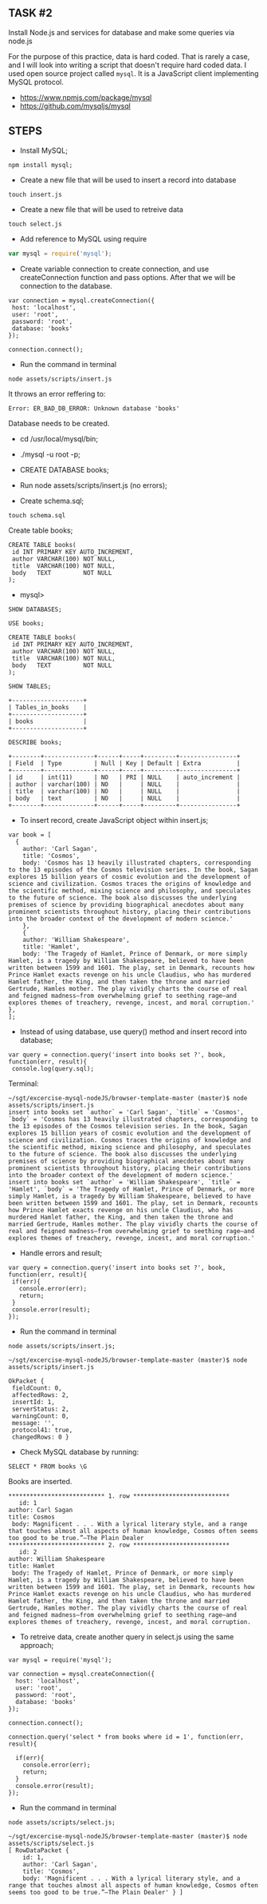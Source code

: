 ## TASK #2
Install Node.js and services for database and make some queries via node.js


For the purpose of this practice, data is hard coded. That is rarely a case, and I will look into writing a script that doesn't require hard coded data. I used open source project called `mysql`. It is a JavaScript client implementing MySQL protocol.

- https://www.npmjs.com/package/mysql
- https://github.com/mysqljs/mysql

## STEPS

- Install MySQL;

```
npm install mysql;
```

- Create a new file that will be used to insert a record into database

```
touch insert.js
```

- Create a new file that will be used to retreive data

```
touch select.js
```

- Add reference to MySQL using require


```insert.js
var mysql = require('mysql');
```

- Create variable connection to create connection, and use createConnection function and pass options. After that we will be connection to the database.

```
var connection = mysql.createConnection({
 host: 'localhost',
 user: 'root',
 password: 'root',
 database: 'books'
});

connection.connect();
```

- Run the command in terminal

```
node assets/scripts/insert.js
```

It throws an error reffering to:

```
Error: ER_BAD_DB_ERROR: Unknown database 'books'
```

Database needs to be created.

- cd /usr/local/mysql/bin;

- ./mysql -u root -p;

- CREATE DATABASE books;

- Run node assets/scripts/insert.js (no errors);

- Create schema.sql;

```
touch schema.sql
```

Create table books;
```
CREATE TABLE books(
 id INT PRIMARY KEY AUTO_INCREMENT,
 author VARCHAR(100) NOT NULL,
 title  VARCHAR(100) NOT NULL,
 body   TEXT         NOT NULL
);
```


- mysql>
```
SHOW DATABASES;
```

```
USE books;
```


```
CREATE TABLE books(
 id INT PRIMARY KEY AUTO_INCREMENT,
 author VARCHAR(100) NOT NULL,
 title  VARCHAR(100) NOT NULL,
 body   TEXT         NOT NULL
);
```


```
SHOW TABLES;
```


```
+--------------------+
| Tables_in_books    |
+--------------------+
| books              |
+--------------------+
```


```
DESCRIBE books;
```


```
+--------+--------------+------+-----+---------+----------------+
| Field  | Type         | Null | Key | Default | Extra          |
+--------+--------------+------+-----+---------+----------------+
| id     | int(11)      | NO   | PRI | NULL    | auto_increment |
| author | varchar(100) | NO   |     | NULL    |                |
| title  | varchar(100) | NO   |     | NULL    |                |
| body   | text         | NO   |     | NULL    |                |
+--------+--------------+------+-----+---------+----------------+
```



- To insert record, create JavaScript object within insert.js;

```
var book = [
  {
    author: 'Carl Sagan',
    title: 'Cosmos',
    body: 'Cosmos has 13 heavily illustrated chapters, corresponding to the 13 episodes of the Cosmos television series. In the book, Sagan explores 15 billion years of cosmic evolution and the development of science and civilization. Cosmos traces the origins of knowledge and the scientific method, mixing science and philosophy, and speculates to the future of science. The book also discusses the underlying premises of science by providing biographical anecdotes about many prominent scientists throughout history, placing their contributions into the broader context of the development of modern science.'
    },
    {
    author: 'William Shakespeare',
    title: 'Hamlet',
    body: 'The Tragedy of Hamlet, Prince of Denmark, or more simply Hamlet, is a tragedy by William Shakespeare, believed to have been written between 1599 and 1601. The play, set in Denmark, recounts how Prince Hamlet exacts revenge on his uncle Claudius, who has murdered Hamlet father, the King, and then taken the throne and married Gertrude, Hamles mother. The play vividly charts the course of real and feigned madness—from overwhelming grief to seething rage—and explores themes of treachery, revenge, incest, and moral corruption.'
},
];
```

- Instead of using database, use query() method and insert record into database;

```
var query = connection.query('insert into books set ?', book, function(err, result){
 console.log(query.sql);
```

Terminal:

```
~/sgt/excercise-mysql-nodeJS/browser-template-master (master)$ node assets/scripts/insert.js
insert into books set `author` = 'Carl Sagan', `title` = 'Cosmos', `body` = 'Cosmos has 13 heavily illustrated chapters, corresponding to the 13 episodes of the Cosmos television series. In the book, Sagan explores 15 billion years of cosmic evolution and the development of science and civilization. Cosmos traces the origins of knowledge and the scientific method, mixing science and philosophy, and speculates to the future of science. The book also discusses the underlying premises of science by providing biographical anecdotes about many prominent scientists throughout history, placing their contributions into the broader context of the development of modern science.'
insert into books set `author` = 'William Shakespeare', `title` = 'Hamlet', `body` = 'The Tragedy of Hamlet, Prince of Denmark, or more simply Hamlet, is a tragedy by William Shakespeare, believed to have been written between 1599 and 1601. The play, set in Denmark, recounts how Prince Hamlet exacts revenge on his uncle Claudius, who has murdered Hamlet father, the King, and then taken the throne and married Gertrude, Hamles mother. The play vividly charts the course of real and feigned madness—from overwhelming grief to seething rage—and explores themes of treachery, revenge, incest, and moral corruption.'
```

- Handle errors and result;

```
var query = connection.query('insert into books set ?', book, function(err, result){
 if(err){
   console.error(err);
   return;
 }
 console.error(result);
});
```


- Run the command in terminal

```
node assets/scripts/insert.js;
```


```
~/sgt/excercise-mysql-nodeJS/browser-template-master (master)$ node assets/scripts/insert.js

OkPacket {
 fieldCount: 0,
 affectedRows: 2,
 insertId: 1,
 serverStatus: 2,
 warningCount: 0,
 message: '',
 protocol41: true,
 changedRows: 0 }
 ```

- Check MySQL database by running:

```
SELECT * FROM books \G
```

Books are inserted.

```
*************************** 1. row ***************************
   id: 1
author: Carl Sagan
title: Cosmos
 body: Magnificent . . . With a lyrical literary style, and a range that touches almost all aspects of human knowledge, Cosmos often seems too good to be true.”—The Plain Dealer
*************************** 2. row ***************************
   id: 2
author: William Shakespeare
title: Hamlet
 body: The Tragedy of Hamlet, Prince of Denmark, or more simply Hamlet, is a tragedy by William Shakespeare, believed to have been written between 1599 and 1601. The play, set in Denmark, recounts how Prince Hamlet exacts revenge on his uncle Claudius, who has murdered Hamlet father, the King, and then taken the throne and married Gertrude, Hamles mother. The play vividly charts the course of real and feigned madness—from overwhelming grief to seething rage—and explores themes of treachery, revenge, incest, and moral corruption.
```


- To retreive data, create another query in select.js using the same approach;

```
var mysql = require('mysql');

var connection = mysql.createConnection({
  host: 'localhost',
  user: 'root',
  password: 'root',
  database: 'books'
});

connection.connect();

connection.query('select * from books where id = 1', function(err, result){

  if(err){
    console.error(err);
    return;
  }
  console.error(result);
});
```

-  Run the command in terminal

```
node assets/scripts/select.js;
```


```
~/sgt/excercise-mysql-nodeJS/browser-template-master (master)$ node assets/scripts/select.js
[ RowDataPacket {
    id: 1,
    author: 'Carl Sagan',
    title: 'Cosmos',
    body: 'Magnificent . . . With a lyrical literary style, and a range that touches almost all aspects of human knowledge, Cosmos often seems too good to be true.”—The Plain Dealer' } ]
```
